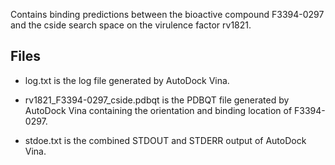 Contains binding predictions between the bioactive compound F3394-0297 and the cside search space on the virulence factor rv1821.

## Files

- log.txt is the log file generated by AutoDock Vina.

- rv1821_F3394-0297_cside.pdbqt is the PDBQT file generated by AutoDock Vina containing the orientation and binding location of F3394-0297.

- stdoe.txt is the combined STDOUT and STDERR output of AutoDock Vina.

